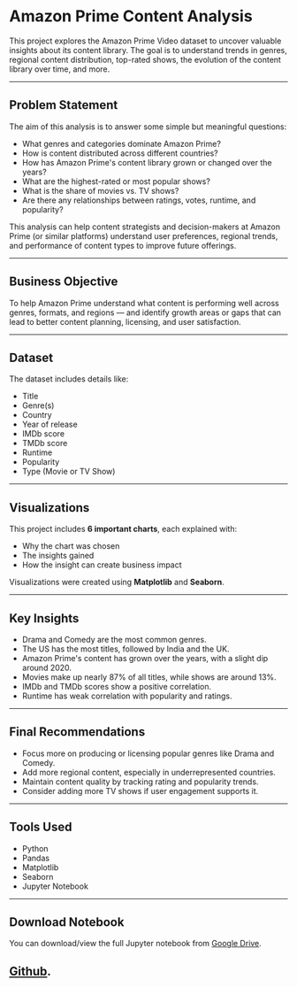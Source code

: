 
#  Amazon Prime Content Analysis

This project explores the Amazon Prime Video dataset to uncover valuable insights about its content library. The goal is to understand trends in genres, regional content distribution, top-rated shows, the evolution of the content library over time, and more.

---

##  Problem Statement

The aim of this analysis is to answer some simple but meaningful questions:

- What genres and categories dominate Amazon Prime?
- How is content distributed across different countries?
- How has Amazon Prime's content library grown or changed over the years?
- What are the highest-rated or most popular shows?
- What is the share of movies vs. TV shows?
- Are there any relationships between ratings, votes, runtime, and popularity?

This analysis can help content strategists and decision-makers at Amazon Prime (or similar platforms) understand user preferences, regional trends, and performance of content types to improve future offerings.

---

##  Business Objective

To help Amazon Prime understand what content is performing well across genres, formats, and regions — and identify growth areas or gaps that can lead to better content planning, licensing, and user satisfaction.

---

##  Dataset

The dataset includes details like:

- Title  
- Genre(s)  
- Country  
- Year of release  
- IMDb score  
- TMDb score  
- Runtime  
- Popularity  
- Type (Movie or TV Show)  

---

##  Visualizations

This project includes **6 important charts**, each explained with:

-  Why the chart was chosen  
-  The insights gained  
-  How the insight can create business impact  

Visualizations were created using **Matplotlib** and **Seaborn**.

---

##  Key Insights

-  Drama and Comedy are the most common genres.  
-  The US has the most titles, followed by India and the UK.  
-  Amazon Prime's content has grown over the years, with a slight dip around 2020.  
-  Movies make up nearly 87% of all titles, while shows are around 13%.  
-  IMDb and TMDb scores show a positive correlation.  
-  Runtime has weak correlation with popularity and ratings.  

---

##  Final Recommendations

- Focus more on producing or licensing popular genres like Drama and Comedy.  
- Add more regional content, especially in underrepresented countries.  
- Maintain content quality by tracking rating and popularity trends.  
- Consider adding more TV shows if user engagement supports it.  

---

##  Tools Used

- Python  
- Pandas   
- Matplotlib   
- Seaborn   
- Jupyter Notebook   

---
##  Download Notebook

You can download/view the full Jupyter notebook from
[Google Drive](https://drive.google.com/file/d/1FeRkDlcWTGyzU8JXBqCVjUZO6D8noYLt/view?usp=sharing).


[Github](https://github.com/sindhujak785/Amazon-Prime-Analysis-using-Python/blob/main/Sample_EDA_Submission_Template%20(3).ipynb).
---






